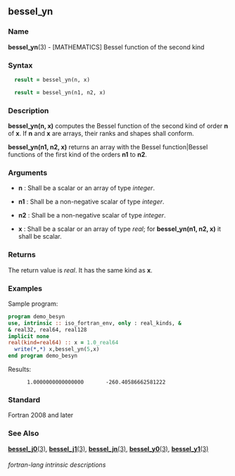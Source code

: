 ## bessel_yn

### **Name**

**bessel_yn**(3) - \[MATHEMATICS\] Bessel function of the second kind

### **Syntax**

```fortran
  result = bessel_yn(n, x)

  result = bessel_yn(n1, n2, x)
```

### **Description**

**bessel_yn(n, x)** computes the Bessel function of the second
kind of order **n** of **x**. If **n** and **x** are arrays, their ranks and shapes
shall conform.

**bessel_yn(n1, n2, x)** returns an array with the Bessel
function\|Bessel functions of the first kind of the orders **n1** to **n2**.

### **Arguments**

- **n**
  : Shall be a scalar or an array of type _integer_.

- **n1**
  : Shall be a non-negative scalar of type _integer_.

- **n2**
  : Shall be a non-negative scalar of type _integer_.

- **x**
  : Shall be a scalar or an array of type _real_; for
  **bessel_yn(n1, n2, x)** it shall be scalar.

### **Returns**

The return value is _real_. It has the same kind as **x**.

### **Examples**

Sample program:

```fortran
program demo_besyn
use, intrinsic :: iso_fortran_env, only : real_kinds, &
& real32, real64, real128
implicit none
real(kind=real64) :: x = 1.0_real64
  write(*,*) x,bessel_yn(5,x)
end program demo_besyn
```

Results:

```text
      1.0000000000000000       -260.40586662581222
```

### **Standard**

Fortran 2008 and later

### **See Also**

[**bessel_j0**(3)](BESSEL_J0),
[**bessel_j1**(3)](BESSEL_J1),
[**bessel_jn**(3)](BESSEL_JN),
[**bessel_y0**(3)](BESSEL_Y0),
[**bessel_y1**(3)](BESSEL_Y1)

###### fortran-lang intrinsic descriptions
